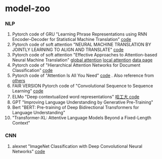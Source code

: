 # model-zoo
### NLP
1. Pytorch code of GRU "Learning Phrase Representations using RNN Encoder–Decoder for Statistical Machine Translation" [code](https://github.com/wuqianliangsresearch/model-zoo/blob/master/seq2seq_mt/train_without_attention.py)
2. Pytorch code of soft attention "NEURAL MACHINE TRANSLATION BY JOINTLY LEARNING TO ALIGN AND TRANSLATE" [code](https://github.com/wuqianliangsresearch/model-zoo/blob/master/seq2seq_mt/train_with_attention.py)
3. Pytorch code of soft attention "Effective Approaches to Attention-based Neural Machine Translation" [global attention](https://github.com/wuqianliangsresearch/model-zoo/blob/master/seq2seq_mt/train_with_global_attention.py) [local attention](https://github.com/wuqianliangsresearch/model-zoo/blob/master/seq2seq_mt/train_with_local_attention.py)  [data page](https://nlp.stanford.edu/projects/nmt/) 
4. Pytorch code of "Hierarchical Attention Networks for Document Classification" [code](https://github.com/wuqianliangsresearch/model-zoo/blob/master/text_class/train_with_Hierarchical.py)
5. Pytorch code of "Attention Is All You Need" [code](https://github.com/wuqianliangsresearch/model-zoo/tree/master/seq2seq_mt/self_attention_transformer) . Also reference from [others](https://github.com/jadore801120/attention-is-all-you-need-pytorch)
6. FAIR VERSION Pytorch code of "Convolutional Sequence to Sequence Learning" [code](https://github.com/facebookresearch/fairseq)
7. ELMo "Deep contextualized word representations" [哈工大 code](https://github.com/HIT-SCIR/ELMoForManyLangs)
8. GPT "Improving Language Understanding by Generative Pre-Training"
9. Bert "BERT: Pre-training of Deep Bidirectional Transformers for Language Understanding"
10. "Transformer-XL: Attentive Language Models Beyond a Fixed-Length Context"

### CNN
1. alexnet "ImageNet Classification with Deep Convolutional Neural Networks" [code](https://github.com/wuqianliangsresearch/model-zoo/blob/master/CNN/alexnet)
